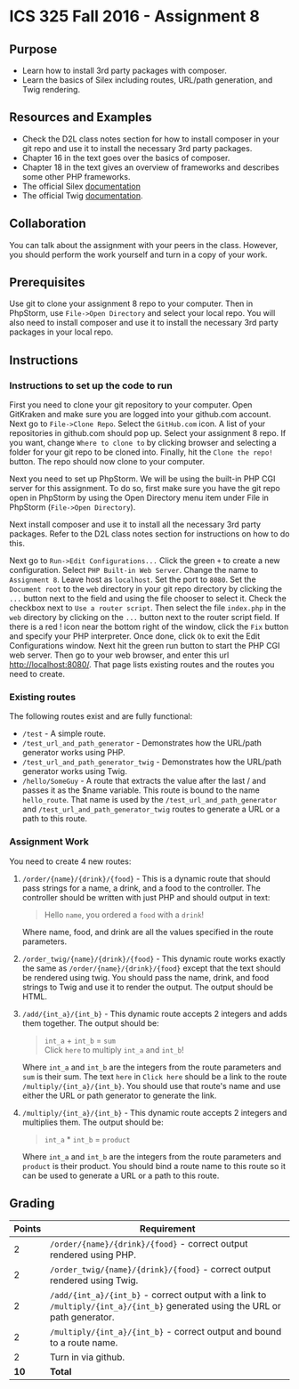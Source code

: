 ICS 325 Fall 2016 - Assignment 8
=========================

Purpose
-------
* Learn how to install 3rd party packages with composer.
* Learn the basics of Silex including routes, URL/path generation, and Twig rendering.

Resources and Examples
----------------------
* Check the D2L class notes section for how to install composer in your git repo and use it to install the necessary 3rd party packages.
* Chapter 16 in the text goes over the basics of composer.
* Chapter 18 in the text gives an overview of frameworks and describes some other PHP frameworks.
* The official Silex [documentation](http://silex.sensiolabs.org/doc/master/)
* The official Twig [documentation](http://twig.sensiolabs.org/documentation).

Collaboration
-------------
You can talk about the assignment with your peers in the class.  However, you should perform the work yourself and turn in a copy of your work.

Prerequisites
-------------
Use git to clone your assignment 8 repo to your computer.  Then in PhpStorm, use `File->Open Directory` and select your local repo.  You will also need to install composer and use it to install the necessary 3rd party packages in your local repo.

Instructions
------------
### Instructions to set up the code to run
First you need to clone your git repository to your computer.  Open GitKraken and make sure you are logged into your github.com account.  Next go to `File->Clone Repo`.  Select the `GitHub.com` icon.  A list of your repositories in github.com should pop up.  Select your assignment 8 repo.  If you want, change `Where to clone to` by clicking browser and selecting a folder for your git repo to be cloned into.  Finally, hit the `Clone the repo!` button.  The repo should now clone to your computer.

Next you need to set up PhpStorm.  We will be using the built-in PHP CGI server for this assignment.  To do so, first make sure you have the git repo open in PhpStorm by using the Open Directory menu item under File in PhpStorm (`File->Open Directory`).

Next install composer and use it to install all the necessary 3rd party packages.  Refer to the D2L class notes section for instructions on how to do this.

Next go to `Run->Edit Configurations...` Click the green `+` to create a new configuration.  Select `PHP Built-in Web Server`.  Change the name to `Assignment 8`.  Leave host as `localhost`.  Set the port to `8080`.  Set the `Document root` to the `web` directory in your git repo directory by clicking the `...` button next to the field and using the file chooser to select it.  Check the checkbox next to `Use a router script`.  Then select the file `index.php` in the `web` directory by clicking on the `...` button next to the router script field.  If there is a red ! icon near the bottom right of the window, click the `Fix` button and specify your PHP interpreter.  Once done, click `Ok` to exit the Edit Configurations window.  Next hit the green run button to start the PHP CGI web server.  Then go to your web browser, and enter this url [http://localhost:8080/](http://localhost:8080/).  That page lists existing routes and the routes you need to create.

### Existing routes
The following routes exist and are fully functional:<br />
* `/test` - A simple route.
* `/test_url_and_path_generator` - Demonstrates how the URL/path generator works using PHP.
* `/test_url_and_path_generator_twig` - Demonstrates how the URL/path generator works using Twig.
* `/hello/SomeGuy` - A route that extracts the value after the last / and passes it as the $name variable.  This route is bound to the name `hello_route`.  That name is used by the `/test_url_and_path_generator` and `/test_url_and_path_generator_twig` routes to generate a URL or a path to this route.

### Assignment Work
You need to create 4 new routes:

1.  `/order/{name}/{drink}/{food}` - This is a dynamic route that should pass strings for a name, a drink, and a food to the controller.  The controller should be written with just PHP and should output in text:
    > Hello `name`, you ordered a `food` with a `drink`!
      
    Where name, food, and drink are all the values specified in the route parameters.

2.  `/order_twig/{name}/{drink}/{food}` - This dynamic route works exactly the same as `/order/{name}/{drink}/{food}` except that the text should be rendered using twig.  You should pass the name, drink, and food strings to Twig and use it to render the output.  The output should be HTML.

3.  `/add/{int_a}/{int_b}` - This dynamic route accepts 2 integers and adds them together.  The output should be:
    > `int_a` + `int_b` = `sum`  
    Click `here` to multiply `int_a` and `int_b`!
    
    Where `int_a` and `int_b` are the integers from the route parameters and `sum` is their sum.  The text `here` in `Click here` should be a link to the route `/multiply/{int_a}/{int_b}`.  You should use that route's name and use either the URL or path generator to generate the link.

4.  `/multiply/{int_a}/{int_b}` - This dynamic route accepts 2 integers and multiplies them.  The output should be:
    > `int_a` * `int_b` = `product`
  
    Where `int_a` and `int_b` are the integers from the route parameters and `product` is their product.  You should bind a route name to this route so it can be used to generate a URL or a path to this route.

Grading
-------
Points|Requirement
------|-----------
2 | `/order/{name}/{drink}/{food}` - correct output rendered using PHP.
2 | `/order_twig/{name}/{drink}/{food}` - correct output rendered using Twig.
2 | `/add/{int_a}/{int_b}` - correct output with a link to `/multiply/{int_a}/{int_b}` generated using the URL or path generator.
2 |  `/multiply/{int_a}/{int_b}` - correct output and bound to a route name.
2 |  Turn in via github.
**10**| **Total**
